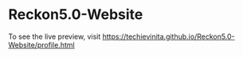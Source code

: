 # Reckon5.0-Website
To see the live preview, visit https://techievinita.github.io/Reckon5.0-Website/profile.html